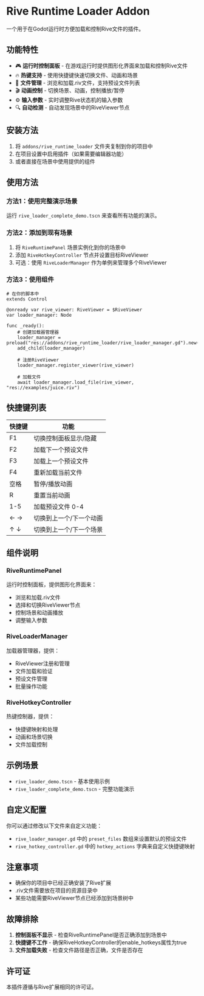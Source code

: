# Rive Runtime Loader Addon

一个用于在Godot运行时方便加载和控制Rive文件的插件。

## 功能特性

- 🎮 **运行时控制面板** - 在游戏运行时提供图形化界面来加载和控制Rive文件
- 🔥 **热键支持** - 使用快捷键快速切换文件、动画和场景
- 📁 **文件管理** - 浏览和加载.riv文件，支持预设文件列表
- 🎬 **动画控制** - 切换场景、动画，控制播放/暂停
- ⚙️ **输入参数** - 实时调整Rive状态机的输入参数
- 🔍 **自动检测** - 自动发现场景中的RiveViewer节点

## 安装方法

1. 将 `addons/rive_runtime_loader` 文件夹复制到你的项目中
2. 在项目设置中启用插件（如果需要编辑器功能）
3. 或者直接在场景中使用提供的组件

## 使用方法

### 方法1：使用完整演示场景

运行 `rive_loader_complete_demo.tscn` 来查看所有功能的演示。

### 方法2：添加到现有场景

1. 将 `RiveRuntimePanel` 场景实例化到你的场景中
2. 添加 `RiveHotkeyController` 节点并设置目标RiveViewer
3. 可选：使用 `RiveLoaderManager` 作为单例来管理多个RiveViewer

### 方法3：使用组件

```gdscript
# 在你的脚本中
extends Control

@onready var rive_viewer: RiveViewer = $RiveViewer
var loader_manager: Node

func _ready():
    # 创建加载器管理器
    loader_manager = preload("res://addons/rive_runtime_loader/rive_loader_manager.gd").new()
    add_child(loader_manager)
    
    # 注册RiveViewer
    loader_manager.register_viewer(rive_viewer)
    
    # 加载文件
    await loader_manager.load_file(rive_viewer, "res://examples/juice.riv")
```

## 快捷键列表

| 快捷键 | 功能 |
|--------|------|
| F1 | 切换控制面板显示/隐藏 |
| F2 | 加载下一个预设文件 |
| F3 | 加载上一个预设文件 |
| F4 | 重新加载当前文件 |
| 空格 | 暂停/播放动画 |
| R | 重置当前动画 |
| 1-5 | 加载预设文件 0-4 |
| ← → | 切换到上一个/下一个动画 |
| ↑ ↓ | 切换到上一个/下一个场景 |

## 组件说明

### RiveRuntimePanel
运行时控制面板，提供图形化界面来：
- 浏览和加载.riv文件
- 选择和切换RiveViewer节点
- 控制场景和动画播放
- 调整输入参数

### RiveLoaderManager
加载器管理器，提供：
- RiveViewer注册和管理
- 文件加载和验证
- 预设文件管理
- 批量操作功能

### RiveHotkeyController
热键控制器，提供：
- 快捷键映射和处理
- 动画和场景切换
- 文件加载控制

## 示例场景

- `rive_loader_demo.tscn` - 基本使用示例
- `rive_loader_complete_demo.tscn` - 完整功能演示

## 自定义配置

你可以通过修改以下文件来自定义功能：

- `rive_loader_manager.gd` 中的 `preset_files` 数组来设置默认的预设文件
- `rive_hotkey_controller.gd` 中的 `hotkey_actions` 字典来自定义快捷键映射

## 注意事项

- 确保你的项目中已经正确安装了Rive扩展
- .riv文件需要放在项目的资源目录中
- 某些功能需要RiveViewer节点已经添加到场景树中

## 故障排除

1. **控制面板不显示** - 检查RiveRuntimePanel是否正确添加到场景中
2. **快捷键不工作** - 确保RiveHotkeyController的enable_hotkeys属性为true
3. **文件加载失败** - 检查文件路径是否正确，文件是否存在

## 许可证

本插件遵循与Rive扩展相同的许可证。

